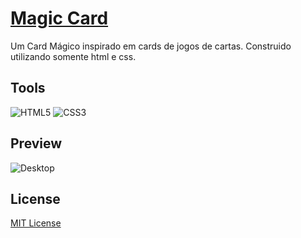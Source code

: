 # [Magic Card](https://robsonraphael.github.io/magic-card/)
Um Card Mágico inspirado em cards de jogos de cartas. Construido utilizando somente html e css.

## Tools 
![HTML5](https://img.shields.io/badge/html5-%23E34F26.svg?style=for-the-badge&logo=html5&logoColor=white)
![CSS3](https://img.shields.io/badge/css3-%231572B6.svg?style=for-the-badge&logo=css3&logoColor=white)

## Preview
![Desktop](./assets/gif.gif)

## License
[MIT License](./LICENSE)